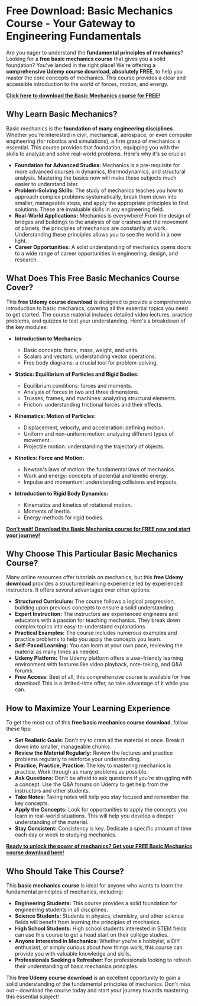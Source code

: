 # Free Download: Basic Mechanics Course - Your Gateway to Engineering Fundamentals

Are you eager to understand the **fundamental principles of mechanics**? Looking for a **free basic mechanics course** that gives you a solid foundation? You've landed in the right place! We're offering a **comprehensive Udemy course download, absolutely FREE**, to help you master the core concepts of mechanics. This course provides a clear and accessible introduction to the world of forces, motion, and energy.

[**Click here to download the Basic Mechanics course for FREE!**](https://udemywork.com/basic-mechanics-course)

## Why Learn Basic Mechanics?

Basic mechanics is the **foundation of many engineering disciplines**. Whether you're interested in civil, mechanical, aerospace, or even computer engineering (for robotics and simulations), a firm grasp of mechanics is essential. This course provides that foundation, equipping you with the skills to analyze and solve real-world problems. Here's why it's so crucial:

*   **Foundation for Advanced Studies:** Mechanics is a pre-requisite for more advanced courses in dynamics, thermodynamics, and structural analysis. Mastering the basics now will make these subjects much easier to understand later.
*   **Problem-Solving Skills:** The study of mechanics teaches you how to approach complex problems systematically, break them down into smaller, manageable steps, and apply the appropriate principles to find solutions. These are invaluable skills in any engineering field.
*   **Real-World Applications:** Mechanics is everywhere! From the design of bridges and buildings to the analysis of car crashes and the movement of planets, the principles of mechanics are constantly at work. Understanding these principles allows you to see the world in a new light.
*   **Career Opportunities:** A solid understanding of mechanics opens doors to a wide range of career opportunities in engineering, design, and research.

## What Does This Free Basic Mechanics Course Cover?

This **free Udemy course download** is designed to provide a comprehensive introduction to basic mechanics, covering all the essential topics you need to get started. The course material includes detailed video lectures, practice problems, and quizzes to test your understanding. Here's a breakdown of the key modules:

*   **Introduction to Mechanics:**
    *   Basic concepts: force, mass, weight, and units.
    *   Scalars and vectors: understanding vector operations.
    *   Free body diagrams: a crucial tool for problem-solving.

*   **Statics: Equilibrium of Particles and Rigid Bodies:**
    *   Equilibrium conditions: forces and moments.
    *   Analysis of forces in two and three dimensions.
    *   Trusses, frames, and machines: analyzing structural elements.
    *   Friction: understanding frictional forces and their effects.

*   **Kinematics: Motion of Particles:**
    *   Displacement, velocity, and acceleration: defining motion.
    *   Uniform and non-uniform motion: analyzing different types of movement.
    *   Projectile motion: understanding the trajectory of objects.

*   **Kinetics: Force and Motion:**
    *   Newton's laws of motion: the fundamental laws of mechanics.
    *   Work and energy: concepts of potential and kinetic energy.
    *   Impulse and momentum: understanding collisions and impacts.

*   **Introduction to Rigid Body Dynamics:**
    *   Kinematics and kinetics of rotational motion.
    *   Moments of inertia.
    *   Energy methods for rigid bodies.

[**Don't wait! Download the Basic Mechanics course for FREE now and start your journey!**](https://udemywork.com/basic-mechanics-course)

## Why Choose This Particular Basic Mechanics Course?

Many online resources offer tutorials on mechanics, but this **free Udemy download** provides a structured learning experience led by experienced instructors. It offers several advantages over other options:

*   **Structured Curriculum:** The course follows a logical progression, building upon previous concepts to ensure a solid understanding.
*   **Expert Instruction:** The instructors are experienced engineers and educators with a passion for teaching mechanics. They break down complex topics into easy-to-understand explanations.
*   **Practical Examples:** The course includes numerous examples and practice problems to help you apply the concepts you learn.
*   **Self-Paced Learning:** You can learn at your own pace, reviewing the material as many times as needed.
*   **Udemy Platform:** The Udemy platform offers a user-friendly learning environment with features like video playback, note-taking, and Q&A forums.
*   **Free Access:** Best of all, this comprehensive course is available for free download! This is a limited-time offer, so take advantage of it while you can.

## How to Maximize Your Learning Experience

To get the most out of this **free basic mechanics course download**, follow these tips:

*   **Set Realistic Goals:** Don't try to cram all the material at once. Break it down into smaller, manageable chunks.
*   **Review the Material Regularly:** Review the lectures and practice problems regularly to reinforce your understanding.
*   **Practice, Practice, Practice:** The key to mastering mechanics is practice. Work through as many problems as possible.
*   **Ask Questions:** Don't be afraid to ask questions if you're struggling with a concept. Use the Q&A forums on Udemy to get help from the instructors and other students.
*   **Take Notes:** Taking notes will help you stay focused and remember the key concepts.
*   **Apply the Concepts:** Look for opportunities to apply the concepts you learn in real-world situations. This will help you develop a deeper understanding of the material.
*   **Stay Consistent:** Consistency is key. Dedicate a specific amount of time each day or week to studying mechanics.

[**Ready to unlock the power of mechanics? Get your FREE Basic Mechanics course download here!**](https://udemywork.com/basic-mechanics-course)

## Who Should Take This Course?

This **basic mechanics course** is ideal for anyone who wants to learn the fundamental principles of mechanics, including:

*   **Engineering Students:** This course provides a solid foundation for engineering students in all disciplines.
*   **Science Students:** Students in physics, chemistry, and other science fields will benefit from learning the principles of mechanics.
*   **High School Students:** High school students interested in STEM fields can use this course to get a head start on their college studies.
*   **Anyone Interested in Mechanics:** Whether you're a hobbyist, a DIY enthusiast, or simply curious about how things work, this course can provide you with valuable knowledge and skills.
*   **Professionals Seeking a Refresher:** For professionals looking to refresh their understanding of basic mechanics principles.

This **free Udemy course download** is an excellent opportunity to gain a solid understanding of the fundamental principles of mechanics. Don't miss out – download the course today and start your journey towards mastering this essential subject!
